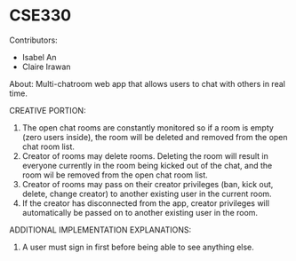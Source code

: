 # CSE330
Contributors:
- Isabel An
- Claire Irawan

About: Multi-chatroom web app that allows users to chat with others in real time. 

CREATIVE PORTION:
1. The open chat rooms are constantly monitored so if a room is empty (zero users inside), the room will be deleted and removed from the open chat room list.  
2. Creator of rooms may delete rooms. Deleting the room will result in everyone currently in the room being kicked out of the chat, and the room wil be removed from the open chat room list.
3. Creator of rooms may pass on their creator privileges (ban, kick out, delete, change creator) to another existing user in the current room. 
4. If the creator has disconnected from the app, creator privileges will automatically be passed on to another existing user in the room. 

ADDITIONAL IMPLEMENTATION EXPLANATIONS:
1. A user must sign in first before being able to see anything else. 

